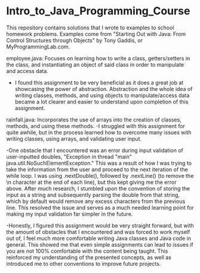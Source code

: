 # Intro_to_Java_Programming_Course
This repository contains solutions that I wrote to examples to school homework problems. Examples come from "Starting Out with Java: From Control Structures through Objects" by Tony Gaddis, or MyProgrammingLab.com.


employee.java: Focuses on learning how to write a class, getters/setters in the class, and instantiating an object of said class in order to manipulate and access data.
- I found this assignment to be very beneficial as it does a great job at showcasing the power of abstraction. Abstraction and the whole idea of writing classes, methods, and 
  using objects to manipulate/access data became a lot clearer and easier to understand upon completion of this assignment.

rainfall.java: Incorporates the use of arrays into the creation of classes, methods, and using these methods.
  -I struggled with this assignment for quite awhile, but in the process learned how to overcome many issues with writing classes, using arrays, and validating user input.

  -One obstacle that I encountered was an error during input validation of user-inputted doubles, "Exception in thread "main" java.util.NoSuchElementException." This was 
   a result of how I was trying to take the information from the user and proceed to the next iteration of the while loop. I was using .nextDouble(), followed by .nextLine() (to
   remove the \n character at the end of each line), but this kept giving me the error above. After much research, I stumbled upon the convention of storing the input as a string
   and subsequently parsing the double from that string, which by default would remove any excess characters from the previous line. This resolved the issue and serves as a much 
   needed learning point for making my input validation far simpler in the future.

  -Honestly, I figured this assignment would be very straight forward, but with the amount of obstacles that I encountered and was forced to work myself out of,
   I feel much more comfortable writing Java classes and Java code in general. This showed me that even simple assignments can lead to issues if you are not 100% comfortable
   with the content being taught. This reinforced my understanding of the presented concepts, as well as introduced me to other conventions to improve future projects.
